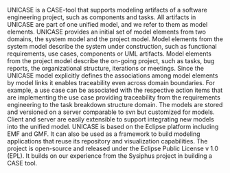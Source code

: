 UNICASE is a CASE-tool that supports modeling artifacts of a software engineering project, such as components and tasks. All artifacts in UNICASE are part of one unified model, and we refer to them as model elements. UNICASE provides an initial set of model elements from two domains, the system model and the project model. Model elements from the system model describe the system under construction, such as functional requirements, use cases, components or UML artifacts. Model elements from the project model describe the on-going project, such as tasks, bug reports, the organizational structure, iterations or meetings. Since the UNICASE model explicitly defines the associations among model elements by model links it enables traceability even across domain boundaries. For example, a use case can be associated with the respective action items that are implementing the use case providing traceability from the requirements engineering to the task breakdown structure domain. The models are stored and versioned on a server comparable to svn but customized for models. Client and server are easily extensible to support integrating new models into the unified model. UNICASE is based on the Eclipse platform including EMF and GMF. It can also be used as a framework to build modeling applications that reuse its repository and visualization capabilities. The project is open-source and released under the Eclipse Public License v 1.0 (EPL). It builds on our experience from the Sysiphus project in building a CASE tool.
